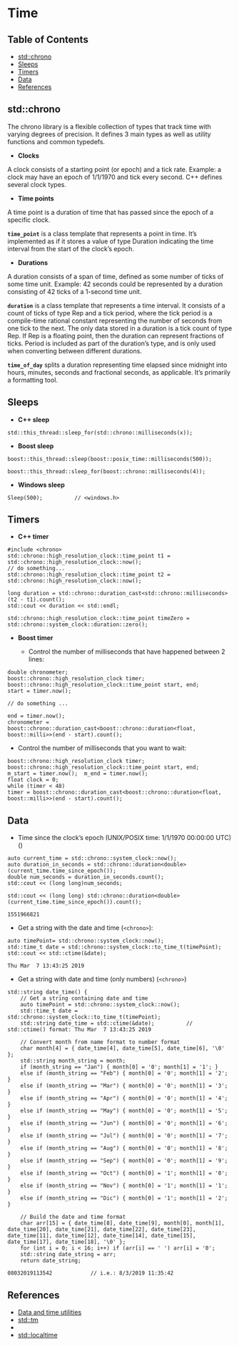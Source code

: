 # Time

## Table of Contents
+ [std::chrono](#std::chrono)
+ [Sleeps](#sleeps)
+ [Timers](#timers)
+ [Data](#data)
+ [References](#references)


## std::chrono

The chrono library is a flexible collection of types that track time with varying degrees of precision. It defines 3 main types as well as utility functions and common typedefs.

- **Clocks**

A clock consists of a starting point (or epoch) and a tick rate. Example: a clock may have an epoch of 1/1/1970 and tick every second. C++ defines several clock types.

- **Time points**

A time point is a duration of time that has passed since the epoch of a specific clock.

**`time_point`** is a class template that represents a point in time. It’s implemented as if it stores a value of type Duration indicating the time interval from the start of the clock’s epoch.

- **Durations**

A duration consists of a span of time, defined as some number of ticks of some time unit. Example: 42 seconds could be represented by a duration consisting of 42 ticks of a 1-second time unit.

**`duration`** is a class template that represents a time interval. It consists of a count of ticks of type Rep and a tick period, where the tick period is a compile-time rational constant representing the number of seconds from one tick to the next. The only data stored in a duration is a tick count of type Rep. If Rep is a floating point, then the duration can represent fractions of ticks. Period is included as part of the duration’s type, and is only used when converting between different durations.

**`time_of_day`** splits a duration representing time elapsed since midnight into hours, minutes, seconds and fractional seconds, as applicable. It’s primarily a formatting tool.


## Sleeps

- **C++ sleep**

```
std::this_thread::sleep_for(std::chrono::milliseconds(x));
```

- **Boost sleep**

```
boost::this_thread::sleep(boost::posix_time::milliseconds(500));
```

```
boost::this_thread::sleep_for(boost::chrono::milliseconds(4));
```

- **Windows sleep**

```
Sleep(500);          // <windows.h>
```


## Timers

- **C++ timer**

```
#include <chrono>
std::chrono::high_resolution_clock::time_point t1 = std::chrono::high_resolution_clock::now();
// do something...
std::chrono::high_resolution_clock::time_point t2 = std::chrono::high_resolution_clock::now();

long duration = std::chrono::duration_cast<std::chrono::milliseconds>(t2 - t1).count();
std::cout << duration << std::endl;
```

```
std::chrono::high_resolution_clock::time_point timeZero = std::chrono::system_clock::duration::zero();
```

- **Boost timer**

  - Control the number of milliseconds that have happened between 2 lines:

```
double chronometer;
boost::chrono::high_resolution_clock timer;
boost::chrono::high_resolution_clock::time_point start, end;
start = timer.now();

// do something ...

end = timer.now();
chronometer = boost::chrono::duration_cast<boost::chrono::duration<float, boost::milli>>(end - start).count();
```

- Control the number of milliseconds that you want to wait:

```
boost::chrono::high_resolution_clock timer;
boost::chrono::high_resolution_clock::time_point start, end;
m_start = timer.now();  m_end = timer.now();
float clock = 0;
while (timer < 48)
timer = boost::chrono::duration_cast<boost::chrono::duration<float, boost::milli>>(end - start).count();
```


## Data

- Time since the clock’s epoch (UNIX/POSIX time: 1/1/1970 00:00:00 UTC) (<chrono>)

```
auto current_time = std::chrono::system_clock::now();
auto duration_in_seconds = std::chrono::duration<double>(current_time.time_since_epoch());
double num_seconds = duration_in_seconds.count();
std::cout << (long long)num_seconds;
```

```
std::cout << (long long) std::chrono::duration<double>(current_time.time_since_epoch()).count();
```

```
1551966821
```

- Get a string with the date and time (`<chrono>`):

```
auto timePoint= std::chrono::system_clock::now();
std::time_t date = std::chrono::system_clock::to_time_t(timePoint);
std::cout << std::ctime(&date);
```

```
Thu Mar  7 13:43:25 2019
```

- Get a string with date and time (only numbers) (`<chrono>`)

```
std::string date_time() {
    // Get a string containing date and time
    auto timePoint = std::chrono::system_clock::now();
    std::time_t date = std::chrono::system_clock::to_time_t(timePoint);
    std::string date_time = std::ctime(&date);			// std::ctime() format: Thu Mar  7 13:43:25 2019

    // Convert month from name format to number format
    char month[4] = { date_time[4], date_time[5], date_time[6], '\0' };
    std::string month_string = month;
    if (month_string == "Jan") { month[0] = '0'; month[1] = '1'; }
    else if (month_string == "Feb") { month[0] = '0'; month[1] = '2'; }
    else if (month_string == "Mar") { month[0] = '0'; month[1] = '3'; }
    else if (month_string == "Apr") { month[0] = '0'; month[1] = '4'; }
    else if (month_string == "May") { month[0] = '0'; month[1] = '5'; }
    else if (month_string == "Jun") { month[0] = '0'; month[1] = '6'; }
    else if (month_string == "Jul") { month[0] = '0'; month[1] = '7'; }
    else if (month_string == "Aug") { month[0] = '0'; month[1] = '8'; }
    else if (month_string == "Sep") { month[0] = '0'; month[1] = '9'; }
    else if (month_string == "Oct") { month[0] = '1'; month[1] = '0'; }
    else if (month_string == "Nov") { month[0] = '1'; month[1] = '1'; }
    else if (month_string == "Dic") { month[0] = '1'; month[1] = '2'; }

    // Build the date and time format
    char arr[15] = { date_time[8], date_time[9], month[0], month[1], date_time[20], date_time[21], date_time[22], date_time[23], date_time[11], date_time[12], date_time[14], date_time[15], date_time[17], date_time[18], '\0' };
    for (int i = 0; i < 16; i++) if (arr[i] == ' ') arr[i] = '0';
    std::string date_string = arr;
    return date_string;
```

```
08032019113542            // i.e.: 8/3/2019 11:35:42
```


## References

- [Data and time utilities](https://en.cppreference.com/w/cpp/chrono)
- [std::tm](https://en.cppreference.com/w/cpp/chrono/c/tm)
- [<ctime>](https://en.cppreference.com/w/cpp/header/ctime)
- [std::localtime](https://en.cppreference.com/w/cpp/chrono/c/localtime)